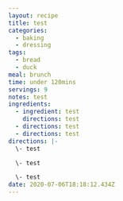 ```yaml
---
layout: recipe
title: test
categories:
  - baking
  - dressing
tags:
  - bread
  - duck
meal: brunch
time: under 120mins
servings: 9
notes: test
ingredients:
  - ingredient: test
    directions: test
  - directions: test
  - directions: test
directions: |-
  \- test

  \- test

  \- test
date: 2020-07-06T18:18:12.434Z
---
```


